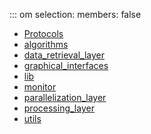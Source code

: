 ::: om
    selection:
      members: false

  * [Protocols](protocols/index.md)
  * [algorithms](algorithms/index.md)
  * [data_retrieval_layer](data_retrieval_layer/index.md)
  * [graphical_interfaces](graphical_interfaces/index.md)
  * [lib](lib/index.md)
  * [monitor](monitor.md)
  * [parallelization_layer](parallelization_layer/index.md)
  * [processing_layer](processing_layer/index.md)
  * [utils](utils/index.md)
